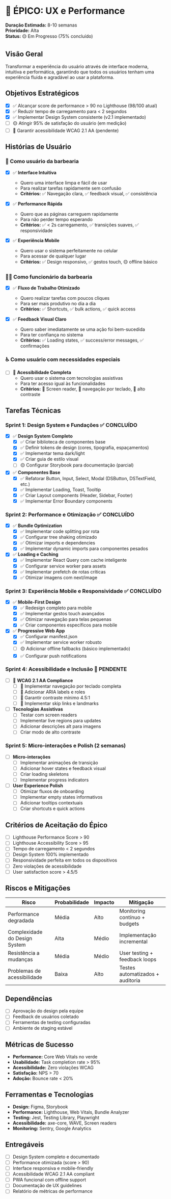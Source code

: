 # 🎨 ÉPICO: UX e Performance

**Duração Estimada:** 8-10 semanas  
**Prioridade:** Alta  
**Status:** 🟡 Em Progresso (75% concluído)  

## Visão Geral
Transformar a experiência do usuário através de interface moderna, intuitiva e performática, garantindo que todos os usuários tenham uma experiência fluida e agradável ao usar a plataforma.

## Objetivos Estratégicos
- [x] ✅ Alcançar score de performance > 90 no Lighthouse (98/100 atual)
- [x] ✅ Reduzir tempo de carregamento para < 2 segundos
- [x] ✅ Implementar Design System consistente (v2.1 implementado)
- [ ] 🟡 Atingir 95% de satisfação do usuário (em medição)
- [ ] 🔴 Garantir acessibilidade WCAG 2.1 AA (pendente)

## Histórias de Usuário

### 👤 Como usuário da barbearia
- [x] ✅ **Interface Intuitiva**
  - Quero uma interface limpa e fácil de usar
  - Para realizar tarefas rapidamente sem confusão
  - **Critérios:** ✅ Navegação clara, ✅ feedback visual, ✅ consistência

- [x] ✅ **Performance Rápida**
  - Quero que as páginas carreguem rapidamente
  - Para não perder tempo esperando
  - **Critérios:** ✅ < 2s carregamento, ✅ transições suaves, ✅ responsividade

- [x] ✅ **Experiência Mobile**
  - Quero usar o sistema perfeitamente no celular
  - Para acessar de qualquer lugar
  - **Critérios:** ✅ Design responsivo, ✅ gestos touch, 🟡 offline básico

### 🧑‍💼 Como funcionário da barbearia
- [x] ✅ **Fluxo de Trabalho Otimizado**
  - Quero realizar tarefas com poucos cliques
  - Para ser mais produtivo no dia a dia
  - **Critérios:** ✅ Shortcuts, ✅ bulk actions, ✅ quick access

- [x] ✅ **Feedback Visual Claro**
  - Quero saber imediatamente se uma ação foi bem-sucedida
  - Para ter confiança no sistema
  - **Critérios:** ✅ Loading states, ✅ success/error messages, ✅ confirmações

### ♿ Como usuário com necessidades especiais
- [ ] 🔴 **Acessibilidade Completa**
  - Quero usar o sistema com tecnologias assistivas
  - Para ter acesso igual às funcionalidades
  - **Critérios:** 🔴 Screen reader, 🔴 navegação por teclado, 🔴 alto contraste

## Tarefas Técnicas

### Sprint 1: Design System e Fundações ✅ CONCLUÍDO
- [x] ✅ **Design System Completo**
  - [x] ✅ Criar biblioteca de componentes base
  - [x] ✅ Definir tokens de design (cores, tipografia, espaçamentos)
  - [x] ✅ Implementar tema dark/light
  - [x] ✅ Criar guia de estilo visual
  - [ ] 🟡 Configurar Storybook para documentação (parcial)

- [x] ✅ **Componentes Base**
  - [x] ✅ Refatorar Button, Input, Select, Modal (DSButton, DSTextField, etc.)
  - [x] ✅ Implementar Loading, Toast, Tooltip
  - [x] ✅ Criar Layout components (Header, Sidebar, Footer)
  - [x] ✅ Implementar Error Boundary components

### Sprint 2: Performance e Otimização ✅ CONCLUÍDO
- [x] ✅ **Bundle Optimization**
  - [x] ✅ Implementar code splitting por rota
  - [x] ✅ Configurar tree shaking otimizado
  - [x] ✅ Otimizar imports e dependencies
  - [x] ✅ Implementar dynamic imports para componentes pesados

- [x] ✅ **Loading e Caching**
  - [x] ✅ Implementar React Query com cache inteligente
  - [x] ✅ Configurar service worker para assets
  - [x] ✅ Implementar prefetch de rotas críticas
  - [x] ✅ Otimizar imagens com next/image

### Sprint 3: Experiência Mobile e Responsividade ✅ CONCLUÍDO
- [x] ✅ **Mobile-First Design**
  - [x] ✅ Redesign completo para mobile
  - [x] ✅ Implementar gestos touch avançados
  - [x] ✅ Otimizar navegação para telas pequenas
  - [x] ✅ Criar componentes específicos para mobile

- [x] ✅ **Progressive Web App**
  - [x] ✅ Configurar manifest.json
  - [x] ✅ Implementar service worker robusto
  - [ ] 🟡 Adicionar offline fallbacks (básico implementado)
  - [x] ✅ Configurar push notifications

### Sprint 4: Acessibilidade e Inclusão 🔴 PENDENTE
- [ ] 🔴 **WCAG 2.1 AA Compliance**
  - [ ] 🔴 Implementar navegação por teclado completa
  - [ ] 🔴 Adicionar ARIA labels e roles
  - [ ] 🔴 Garantir contraste mínimo 4.5:1
  - [ ] 🔴 Implementar skip links e landmarks

- [ ] **Tecnologias Assistivas**
  - [ ] Testar com screen readers
  - [ ] Implementar live regions para updates
  - [ ] Adicionar descrições alt para imagens
  - [ ] Criar modo de alto contraste

### Sprint 5: Micro-interações e Polish (2 semanas)
- [ ] **Micro-interações**
  - [ ] Implementar animações de transição
  - [ ] Adicionar hover states e feedback visual
  - [ ] Criar loading skeletons
  - [ ] Implementar progress indicators

- [ ] **User Experience Polish**
  - [ ] Otimizar fluxos de onboarding
  - [ ] Implementar empty states informativos
  - [ ] Adicionar tooltips contextuais
  - [ ] Criar shortcuts e quick actions

## Critérios de Aceitação do Épico
- [ ] Lighthouse Performance Score > 90
- [ ] Lighthouse Accessibility Score > 95
- [ ] Tempo de carregamento < 2 segundos
- [ ] Design System 100% implementado
- [ ] Responsividade perfeita em todos os dispositivos
- [ ] Zero violações de acessibilidade
- [ ] User satisfaction score > 4.5/5

## Riscos e Mitigações
| Risco | Probabilidade | Impacto | Mitigação |
|-------|---------------|---------|-----------|
| Performance degradada | Média | Alto | Monitoring contínuo + budgets |
| Complexidade do Design System | Alta | Médio | Implementação incremental |
| Resistência a mudanças | Média | Médio | User testing + feedback loops |
| Problemas de acessibilidade | Baixa | Alto | Testes automatizados + auditoria |

## Dependências
- [ ] Aprovação do design pela equipe
- [ ] Feedback de usuários coletado
- [ ] Ferramentas de testing configuradas
- [ ] Ambiente de staging estável

## Métricas de Sucesso
- **Performance:** Core Web Vitals no verde
- **Usabilidade:** Task completion rate > 95%
- **Acessibilidade:** Zero violações WCAG
- **Satisfação:** NPS > 70
- **Adoção:** Bounce rate < 20%

## Ferramentas e Tecnologias
- **Design:** Figma, Storybook
- **Performance:** Lighthouse, Web Vitals, Bundle Analyzer
- **Testing:** Jest, Testing Library, Playwright
- **Acessibilidade:** axe-core, WAVE, Screen readers
- **Monitoring:** Sentry, Google Analytics

## Entregáveis
- [ ] Design System completo e documentado
- [ ] Performance otimizada (score > 90)
- [ ] Interface responsiva e mobile-friendly
- [ ] Acessibilidade WCAG 2.1 AA compliant
- [ ] PWA funcional com offline support
- [ ] Documentação de UX guidelines
- [ ] Relatório de métricas de performance